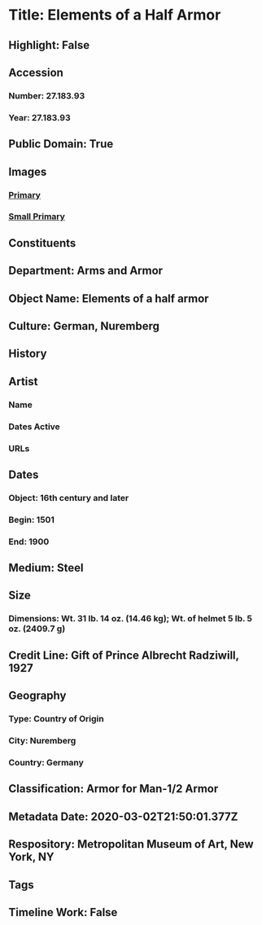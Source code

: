 # Title: Elements of a Half Armor
## Highlight: False
## Accession
### Number: 27.183.93
### Year: 27.183.93
## Public Domain: True
## Images
### [Primary](https://images.metmuseum.org/CRDImages/aa/original/sfma27.183.93_71791.jpg)
### [Small Primary](https://images.metmuseum.org/CRDImages/aa/web-large/sfma27.183.93_71791.jpg)
## Constituents
## Department: Arms and Armor
## Object Name: Elements of a half armor
## Culture: German, Nuremberg
## History
## Artist
### Name
### Dates Active
### URLs
## Dates
### Object: 16th century and later
### Begin: 1501
### End: 1900
## Medium: Steel
## Size
### Dimensions: Wt. 31 lb. 14 oz. (14.46 kg); Wt. of helmet 5 lb. 5 oz. (2409.7 g)
## Credit Line: Gift of Prince Albrecht Radziwill, 1927
## Geography
### Type: Country of Origin
### City: Nuremberg
### Country: Germany
## Classification: Armor for Man-1/2 Armor
## Metadata Date: 2020-03-02T21:50:01.377Z
## Respository: Metropolitan Museum of Art, New York, NY
## Tags
## Timeline Work: False